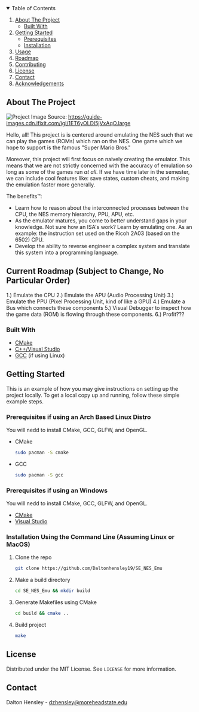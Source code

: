 <!-- TABLE OF CONTENTS -->
<details open="open">
  <summary>Table of Contents</summary>
  <ol>
    <li>
      <a href="#about-the-project">About The Project</a>
      <ul>
        <li><a href="#built-with">Built With</a></li>
      </ul>
    </li>
    <li>
      <a href="#getting-started">Getting Started</a>
      <ul>
        <li><a href="#prerequisites">Prerequisites</a></li>
        <li><a href="#installation">Installation</a></li>
      </ul>
    </li>
    <li><a href="#usage">Usage</a></li>
    <li><a href="#roadmap">Roadmap</a></li>
    <li><a href="#contributing">Contributing</a></li>
    <li><a href="#license">License</a></li>
    <li><a href="#contact">Contact</a></li>
    <li><a href="#acknowledgements">Acknowledgements</a></li>
  </ol>
</details>




## About The Project

![Project](https://guide-images.cdn.ifixit.com/igi/1ET6yOLDI5jVxAqO.large) 
Image Source: https://guide-images.cdn.ifixit.com/igi/1ET6yOLDI5jVxAqO.large


Hello, all! This project is is centered around emulating the NES such that we can play the games (ROMs) which ran on the NES. One game which we hope to support is the famous "Super Mario Bros." 

Moreover, this project will first focus on naively creating the emulator. This means that we are not strictly concerned with the accuracy of emulation so long as some of the games run *at all*. If we have time later in the semester, we can include cool features like: save states, custom cheats, and making the emulation faster more generally. 

The benefits™:
* Learn how to reason about the interconnected processes between the CPU, the NES memory hierarchy, PPU, APU, etc.
* As the emulator matures, you come to better understand gaps in your knowledge. Not sure how an ISA's work? Learn by emulating one. As an example: the instruction set used on the Ricoh 2A03 (based on the 6502) CPU. 
* Develop the ability to reverse engineer a complex system and translate this system into a programming language. 

## Current Roadmap (Subject to Change, No Particular Order)
  1.) Emulate the CPU
  2.) Emulate the APU (Audio Processing Unit)
  3.) Emulate the PPU (Pixel Processing Unit, kind of like a GPU)
  4.) Emulate a Bus which connects these components 
  5.) Visual Debugger to inspect how the game data (ROM) is flowing through these components. 
  6.) Profit???
  



### Built With

* [CMake](https://cmake.org/download/)
* [C++/Visual Studio](https://support.microsoft.com/en-us/topic/the-latest-supported-visual-c-downloads-2647da03-1eea-4433-9aff-95f26a218cc0)
* [GCC](https://gcc.gnu.org/install/download.html) (if using Linux)




## Getting Started

This is an example of how you may give instructions on setting up the project locally.
To get a local copy up and running, follow these simple example steps.

### Prerequisites if using an Arch Based Linux Distro

You will nedd to install CMake, GCC, GLFW, and OpenGL.
* CMake
  ```sh
  sudo pacman -S cmake
  ```
* GCC
  ```sh
  sudo pacman -S gcc
  ```

### Prerequisites if using an Windows

You will nedd to install CMake, GCC, GLFW, and OpenGL.
* [CMake](https://cmake.org/download/)
* [Visual Studio](https://support.microsoft.com/en-us/topic/the-latest-supported-visual-c-downloads-2647da03-1eea-4433-9aff-95f26a218cc0)




### Installation Using the Command Line (Assuming Linux or MacOS) 
1. Clone the repo
   ```sh
   git clone https://github.com/Daltonhensley19/SE_NES_Emu
   ```
2. Make a build directory
   ```sh
   cd SE_NES_Emu && mkdir build 
   ```
3. Generate Makefiles using CMake
   ```sh
   cd build && cmake ..
   ```
3. Build project 
   ```sh
   make
   ```




## License

Distributed under the MIT License. See `LICENSE` for more information.




## Contact 

Dalton Hensley -  dzhensley@moreheadstate.edu

